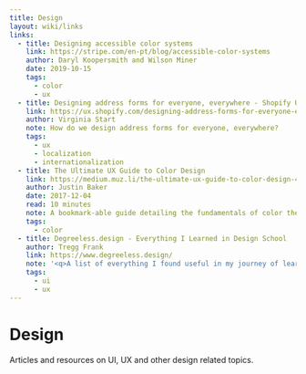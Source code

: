 ```yaml
---
title: Design
layout: wiki/links
links:
  - title: Designing accessible color systems
    link: https://stripe.com/en-pt/blog/accessible-color-systems
    author: Daryl Koopersmith and Wilson Miner
    date: 2019-10-15
    tags:
      - color
      - ux
  - title: Designing address forms for everyone, everywhere - Shopify UX
    link: https://ux.shopify.com/designing-address-forms-for-everyone-everywhere-f481f6baf513
    author: Virginia Start
    note: How do we design address forms for everyone, everywhere?
    tags:
      - ux
      - localization
      - internationalization
  - title: The Ultimate UX Guide to Color Design
    link: https://medium.muz.li/the-ultimate-ux-guide-to-color-design-4d0a18a706ed
    author: Justin Baker
    date: 2017-12-04
    read: 10 minutes
    note: A bookmark-able guide detailing the fundamentals of color theory and practice for designers.
    tags:
      - color
  - title: Degreeless.design - Everything I Learned in Design School
    author: Tregg Frank
    link: https://www.degreeless.design/
    note: '<q>A list of everything I found useful in my journey of learning design, and an ongoing list of things I think you should read.</q> <cite>– Tregg Frank</cite>'
    tags:
      - ui
      - ux
---
```


# Design

Articles and resources on UI, UX and other design related topics.